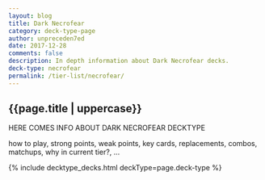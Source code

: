 ```yaml
---
layout: blog
title: Dark Necrofear
category: deck-type-page
author: unpreceden7ed
date: 2017-12-28
comments: false
description: In depth information about Dark Necrofear decks.
deck-type: necrofear
permalink: /tier-list/necrofear/
---
```


<div class="section">
    <h2>{{page.title | uppercase}}</h2>
    <p>HERE COMES INFO ABOUT DARK NECROFEAR DECKTYPE</p>
    <p>how to play, strong points, weak points, key cards, replacements, combos, matchups, why in current tier?, ...</p>
</div>

{% include decktype_decks.html deckType=page.deck-type %}